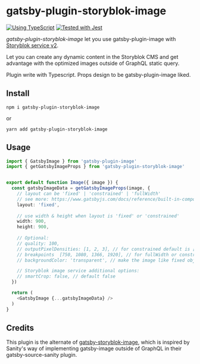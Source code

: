 # gatsby-plugin-storyblok-image

[![Using TypeScript](https://img.shields.io/badge/%3C/%3E-TypeScript-0072C4.svg)](https://www.typescriptlang.org/)
[![Tested with Jest](https://img.shields.io/badge/tested_with-Jest-99424f.svg)](https://github.com/facebook/jest)

_gatsby-plugin-storyblok-image_ let you use gatsby-plugin-image with [Storyblok service v2](https://www.storyblok.com/docs/image-service).

Let you can create any dynamic content in the Storyblok CMS and get advantage with the optimized images outside of GraphQL static query.

Plugin write with Typescript. Props design to be gatsby-plugin-image liked.


## Install

`npm i gatsby-plugin-storyblok-image`

or

`yarn add gatsby-plugin-storyblok-image`


## Usage

```typescript
import { GatsbyImage } from 'gatsby-plugin-image'
import { getGatsbyImageProps } from 'gatsby-plugin-storyblok-image'


export default function Image({ image }) {
  const gatsbyImageData = getGatsbyImageProps(image, {
    // layout can be 'fixed' | 'constrained' | 'fullWidth'
    // see more: https://www.gatsbyjs.com/docs/reference/built-in-components/gatsby-plugin-image/#layout
    layout: 'fixed',
    
    // use width & height when layout is 'fixed' or 'constrained'
    width: 900,
    height: 900,
    
    // Optional:
    // quality: 100,
    // outputPixelDensities: [1, 2, 3], // for constrained default is [0.25, 0.5, 1, 2, 3]
    // breakpoints	[750, 1080, 1366, 1920], // for fullWidth or constrained
    // backgroundColor: 'transparent', // make the image like fixed object to contain instead of cover. Default not set.

    // Storyblok image service additional options:
    // smartCrop: false, // default false
  })

  return (
    <GatsbyImage {...gatsbyImageData} />
  )
}

```


## Credits

This plugin is the alternate of [gatsby-storyblok-image](https://github.com/bejamas/gatsby-storyblok-image), which is inspired by Sanity's way of implementing gatsby-image outside of GraphQL in their gatsby-source-sanity plugin.
